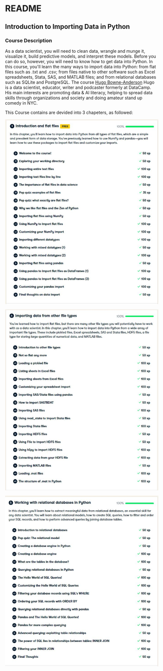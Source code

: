 # README

## Introduction to Importing Data in Python

### Course Description
As a data scientist, you will need to clean data, wrangle and munge it, visualize it,
build predictive models, and interpret these models. Before you can do so, however, 
you will need to know how to get data into Python. In this course, you'll learn the many ways 
to import data into Python: from flat files such as .txt and .csv; from files native to other
software such as Excel spreadsheets, Stata, SAS, and MATLAB files; and from relational databases such as SQLite and PostgreSQL.
The course [Hugo Bowne-Anderson](https://www.datacamp.com/instructors/hugobowne)
Hugo is a data scientist, educator, writer and podcaster formerly at DataCamp. 
His main interests are promoting data & AI literacy, helping to spread data skills through 
organizations and society and doing amateur stand up comedy in NYC. 

This Course contains are devided into 3 chapeters, as followed:

![](https://github.com/Bluelord/DataCamp_Courses/blob/d181a2a21b47901b3d35291973407313580e6986/Images/05_Intro_&_Flatfile.JPG)

![](https://github.com/Bluelord/DataCamp_Courses/blob/d181a2a21b47901b3d35291973407313580e6986/Images/05_Importing_data_&_other.JPG)

![](https://github.com/Bluelord/DataCamp_Courses/blob/d181a2a21b47901b3d35291973407313580e6986/Images/05_Woring_relation_databases.JPG)
